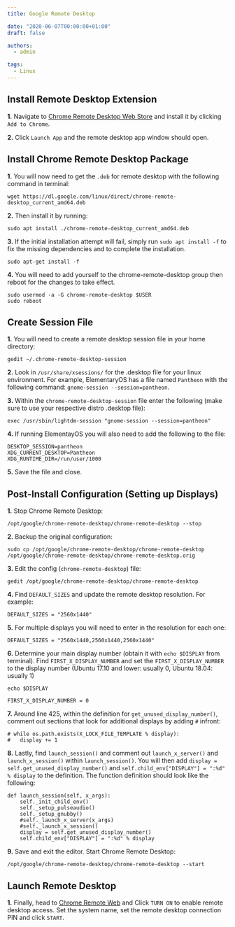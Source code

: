 ```yaml
---
title: Google Remote Desktop

date: "2020-06-07T00:00:00+01:00"
draft: false

authors:
  - admin

tags:
  - Linux
---
```


## Install Remote Desktop Extension

__1.__ Navigate to <a href="https://chrome.google.com/webstore/detail/chrome-remote-desktop/gbchcmhmhahfdphkhkmpfmihenigjmpp" target="blank_">Chrome Remote Desktop Web Store</a> and install it by clicking `Add to Chrome`.

__2.__ Click `Launch App` and the remote desktop app window should open.

## Install Chrome Remote Desktop Package

__1.__ You will now need to get the `.deb` for remote desktop with the following command in terminal:

```console
wget https://dl.google.com/linux/direct/chrome-remote-desktop_current_amd64.deb
```

__2.__ Then install it by running:

```console
sudo apt install ./chrome-remote-desktop_current_amd64.deb
```

__3.__ If the initial installation attempt will fail, simply run `sudo apt install -f` to fix the missing dependencies and to complete the installation.

```console
sudo apt-get install -f
```
    
__4.__ You will need to add yourself to the chrome-remote-desktop group then reboot for the changes to take effect.

```console
sudo usermod -a -G chrome-remote-desktop $USER
sudo reboot
```
## Create Session File

__1.__ You will need to create a remote desktop session file in your home directory:

```console
gedit ~/.chrome-remote-desktop-session
```

__2.__ Look in `/usr/share/xsessions/` for the .desktop file for your linux environment. For example, ElementaryOS has a file named `Pantheon` with the following command: `gnome-session --session=pantheon`.

__3.__ Within the `chrome-remote-desktop-session` file enter the following (make sure to use your respective distro .desktop file):

```
exec /usr/sbin/lightdm-session "gnome-session --session=pantheon"
```

__4.__ If running ElementayOS you will also need to add the following to the file:

```
DESKTOP_SESSION=pantheon
XDG_CURRENT_DESKTOP=Pantheon 
XDG_RUNTIME_DIR=/run/user/1000
```

__5.__ Save the file and close.

## Post-Install Configuration (Setting up Displays)

__1.__ Stop Chrome Remote Desktop:

```console
/opt/google/chrome-remote-desktop/chrome-remote-desktop --stop
```

__2.__ Backup the original configuration:

```console
sudo cp /opt/google/chrome-remote-desktop/chrome-remote-desktop /opt/google/chrome-remote-desktop/chrome-remote-desktop.orig
```

__3.__ Edit the config (`chrome-remote-desktop`) file:

```console
gedit /opt/google/chrome-remote-desktop/chrome-remote-desktop
```
    
__4.__ Find `DEFAULT_SIZES` and update the remote desktop resolution. For example:
    
```
DEFAULT_SIZES = "2560x1440"
```

__5.__ For multiple displays you will need to enter in the resolution for each one:

```
DEFAULT_SIZES = "2560x1440,2560x1440,2560x1440"
```
    
__6.__ Determine your main display number (obtain it with `echo $DISPLAY` from terminal). Find `FIRST_X_DISPLAY_NUMBER` and set the `FIRST_X_DISPLAY_NUMBER` to the display number (Ubuntu 17.10 and lower: usually 0, Ubuntu 18.04: usually 1)

```console
echo $DISPLAY
```

```
FIRST_X_DISPLAY_NUMBER = 0
```
__7.__ Around line 425, within the definition for `get_unused_display_number()`, comment out sections that look for additional displays by adding `#` infront:

```
# while os.path.exists(X_LOCK_FILE_TEMPLATE % display):
#   display += 1
```
    
__8.__ Lastly, find `launch_session()` and comment out `launch_x_server()` and `launch_x_session()` within `launch_session()`. You will then add `display = self.get_unused_display_number()` and `self.child_env["DISPLAY"] = ":%d" % display` to the definition. The function definition should look like the following:
    
```
def launch_session(self, x_args):
    self._init_child_env()
    self._setup_pulseaudio()
    self._setup_gnubby()
    #self._launch_x_server(x_args)
    #self._launch_x_session()
    display = self.get_unused_display_number()
    self.child_env["DISPLAY"] = ":%d" % display
```

__9.__ Save and exit the editor. Start Chrome Remote Desktop:

```console
/opt/google/chrome-remote-desktop/chrome-remote-desktop --start
```

## Launch Remote Desktop

__1.__ Finally, head to <a href="https://remotedesktop.google.com/access/" target="_blank">Chrome Remote Web</a> and Click `TURN ON` to enable remote desktop access. Set the system name, set the remote desktop connection PIN and click `START`.

